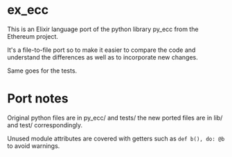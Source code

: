 # ex_ecc

This is an Elixir language port of the python library py_ecc from the Ethereum project.

It's a file-to-file port so to make it easier to compare the code and understand the differences as well as to incorporate new changes.

Same goes for the tests.

# Port notes

Original python files are in py_ecc/ and tests/ the new ported files are in lib/ and test/ correspondingly.

Unused module attributes are covered with getters such as `def b(), do: @b` to avoid warnings.
